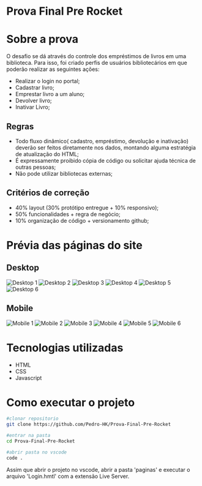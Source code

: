 # Prova Final Pre Rocket

# Sobre a prova

O desafio se dá através do controle dos empréstimos de livros em uma biblioteca. Para isso, foi criado perfis de usuários bibliotecários em que poderão realizar as seguintes ações:
- Realizar o login no portal;
- Cadastrar livro;
- Emprestar livro a um aluno;
- Devolver livro;
- Inativar Livro;

## Regras
- Todo fluxo dinâmico( cadastro, empréstimo, devolução e inativação) deverão ser feitos diretamente nos dados, montando alguma estratégia de atualização do HTML;
- É expressamente proibido cópia de código ou solicitar ajuda técnica de outras pessoas;
- Não pode utilizar bibliotecas externas;

## Critérios de correção
- 40% layout (30% protótipo entregue + 10% responsivo);
- 50% funcionalidades + regra de negócio;
- 10% organização de código + versionamento github;

# Prévia das páginas do site
## Desktop
![Desktop 1](https://github.com/Pedro-HK/Prova-Final-Pre-Rocket/blob/main/Telas/Login.png)
![Desktop 2](https://github.com/Pedro-HK/Prova-Final-Pre-Rocket/blob/main/Telas/Home.png)
![Desktop 3](https://github.com/Pedro-HK/Prova-Final-Pre-Rocket/blob/main/Telas/Historico%20de%20emprestimos.png)
![Desktop 4](https://github.com/Pedro-HK/Prova-Final-Pre-Rocket/blob/main/Telas/Editar%20Livro.png)
![Desktop 5](https://github.com/Pedro-HK/Prova-Final-Pre-Rocket/blob/main/Telas/Cadastrar%20novo%20livro.png)
![Desktop 6](https://github.com/Pedro-HK/Prova-Final-Pre-Rocket/blob/main/Telas/Biblioteca.png)

## Mobile
![Mobile 1](https://github.com/Pedro-HK/Prova-Final-Pre-Rocket/blob/main/Telas/Login-2.png)
![Mobile 2](https://github.com/Pedro-HK/Prova-Final-Pre-Rocket/blob/main/Telas/Home-2.png)
![Mobile 3](https://github.com/Pedro-HK/Prova-Final-Pre-Rocket/blob/main/Telas/Historico%20de%20emprestimos-2.png)
![Mobile 4](https://github.com/Pedro-HK/Prova-Final-Pre-Rocket/blob/main/Telas/Editar%20Livro-2.png)
![Mobile 5](https://github.com/Pedro-HK/Prova-Final-Pre-Rocket/blob/main/Telas/Cadastrar%20novo%20livro-2.png)
![Mobile 6](https://github.com/Pedro-HK/Prova-Final-Pre-Rocket/blob/main/Telas/Biblioteca-2.png)

# Tecnologias utilizadas
- HTML
- CSS
- Javascript

# Como executar o projeto

```bash
#clonar repositorio
git clone https://github.com/Pedro-HK/Prova-Final-Pre-Rocket

#entrar na pasta
cd Prova-Final-Pre-Rocket

#abrir pasta no vscode
code .
```

Assim que abrir o projeto no vscode, abrir a pasta 'paginas' e executar o arquivo 'Login.hmtl' com a extensão Live Server.

